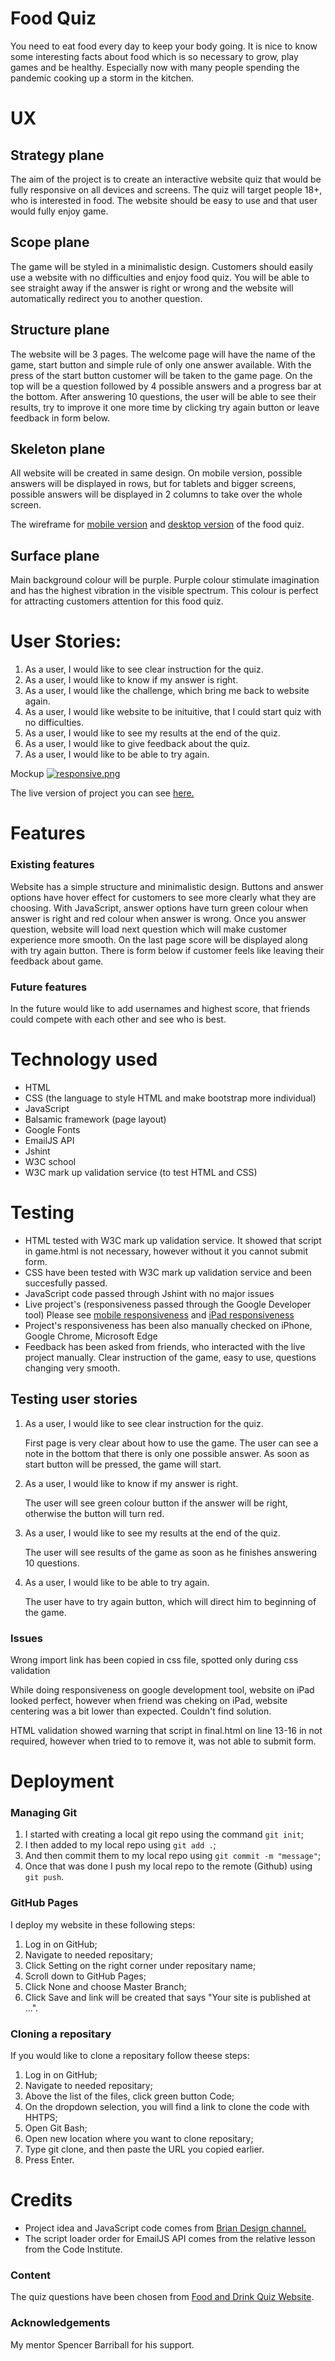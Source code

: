 # Food Quiz #

You need to eat food every day to keep your body going. It is nice to know some interesting facts about food which is so necessary to grow, 
play games and be healthy. Especially now with many people spending the pandemic cooking up a storm in the kitchen.

# UX #

## Strategy plane ##
The aim of the project is to create an interactive website quiz that would be fully responsive on all devices and screens. The quiz will target 
people 18+, who is interested in food. The website should be easy to use and that user would fully enjoy game.

## Scope plane ##
The game will be styled in a minimalistic design. Customers should easily use a website with no difficulties and enjoy food quiz.
 You will be able to see straight away if the answer is right or wrong and the website will automatically redirect you to another question. 
 
## Structure plane ##
The website will be 3 pages. The welcome page will have the name of the game, start button and simple rule of only one answer available.
With the press of the start button customer will be taken to the game page. On the top will be a question followed by 4 possible answers and a progress bar at the bottom.
After answering 10 questions, the user will be able to see their results, try to improve it one more time by clicking try again button or leave feedback in form below. 

## Skeleton plane ##
All website will be created in same design. On mobile version, possible answers will be displayed in rows, but for tablets
and bigger screens, possible answers will be displayed in 2 columns to take over the whole screen.

The wireframe for [mobile version](https://postimg.cc/grjSfCdP) and [desktop version](https://postimg.cc/N22x5wf9) of the food quiz.

## Surface plane ##
Main background colour will be purple. Purple colour stimulate imagination and has the highest vibration in the visible spectrum.
This colour is perfect for attracting customers attention for this food quiz.

# User Stories: #
1. As a user, I would like to see clear instruction for the quiz.
2. As a user, I would like to know if my answer is right.
3. As a user, I would like the challenge, which bring me back to website again.
4. As a user, I would like website to be inituitive, that I could start quiz with no difficulties.
5. As a user, I would like to see my results at the end of the quiz.
6. As a user, I would like to give feedback about the quiz.
7. As a user, I would like to be able to try again.

Mockup
[![responsive.png](https://i.postimg.cc/ZqcxPJ1K/responsive.png)](https://postimg.cc/VSJtmPf3)

The live version of project you can see [here.](https://vkirijanova.github.io/Food-Quiz/)

# Features #

### Existing features ###
Website has a simple structure and minimalistic design.
Buttons and answer options have hover effect for customers to see more clearly what they are choosing.
With JavaScript, answer options have turn green colour when answer is right and red colour when answer is wrong.
Once you answer question, website will load next question which will make customer experience more smooth.
On the last page score will be displayed along with try again button. There is form below if customer feels like leaving
their feedback about game.


### Future features ###
In the future would like to add usernames and highest score, that friends could compete with each other and 
see who is best.


# Technology used #
- HTML 
- CSS (the language to style HTML and make bootstrap more individual)
- JavaScript
- Balsamic framework (page layout)
- Google Fonts
- EmailJS API
- Jshint
- W3C school
- W3C mark up validation service (to test HTML and CSS)

# Testing #
- HTML tested with W3C mark up validation service. It showed that script in game.html is not necessary, however 
  without it you cannot submit form.
- CSS have been tested with W3C mark up validation service and been succesfully passed.
- JavaScript code passed through Jshint with no major issues
- Live project's (responsiveness passed through the Google Developer tool)
    Please see [mobile responsiveness](https://postimg.cc/XpzWyRcj) and [iPad responsiveness](https://postimg.cc/Jsp1KyLL)
- Project's responsiveness has been also manually checked on iPhone, Google Chrome, Microsoft Edge
- Feedback has been asked from friends, who interacted with the live project manually. Clear instruction of the game, easy to use, questions changing very smooth.  

## Testing user stories ##
1. As a user, I would like to see clear instruction for the quiz.

    First page is very clear about how to use the game. The user can see a note in the bottom that there is only one possible
    answer. As soon as start button will be pressed, the game will start.

2. As a user, I would like to know if my answer is right.

    The user will see green colour button if the answer will be right, otherwise the button will turn red.

3. As a user, I would like to see my results at the end of the quiz.

    The user will see results of the game as soon as he finishes answering 10 questions.

4. As a user, I would like to be able to try again.

    The user have to try again button, which will direct him to beginning of the game.

### Issues ###
Wrong import link has been copied in css file, spotted only during css validation 

While doing responsiveness on google development tool, website on iPad looked perfect, however when friend was
cheking on iPad, website centering was a bit lower than expected. Couldn't find solution.

HTML validation showed warning that script in final.html on line 13-16 in not required, however when tried 
to to remove it, was not able to submit form. 

# Deployment #
### Managing Git ###
1. I started with creating a local git repo using the command `git init`; 
2. I then added to my local repo using `git add .`;
3. And then commit them to my local repo using `git commit -m "message"`;
4. Once that was done I push my local repo to the remote (Github) using `git push`.

### GitHub Pages ###
I deploy my website in these following steps:
1. Log in on GitHub;
2. Navigate to needed repositary;
3. Click Setting on the right corner under repositary name;
4. Scroll down to GitHub Pages;
5. Click None and choose Master Branch;
6. Click Save and link will be created that says "Your site is published at ...".

### Cloning a repositary ###
If you would like to clone a repositary follow theese steps:
1. Log in on GitHub;
2. Navigate to needed repositary;
3. Above the list of the files, click green button Code;
4. On the dropdown selection, you will find a link to clone the code with HHTPS;
5. Open Git Bash;
6. Open new location where you want to clone repositary;
7. Type git clone, and then paste the URL you copied earlier.
8. Press Enter.

# Credits # 
- Project idea and JavaScript code comes from [Brian Design channel.](https://www.youtube.com/watch?v=f4fB9Xg2JEY&ab_channel=BrianDesign)
- The script loader order for EmailJS API comes from the relative lesson from the Code Institute.

### Content ###
The quiz questions have been chosen from [Food and Drink Quiz Website](https://www.funquizzes.uk/food-and-drink-quiz/).

### Acknowledgements ###
My mentor Spencer Barriball for his support.